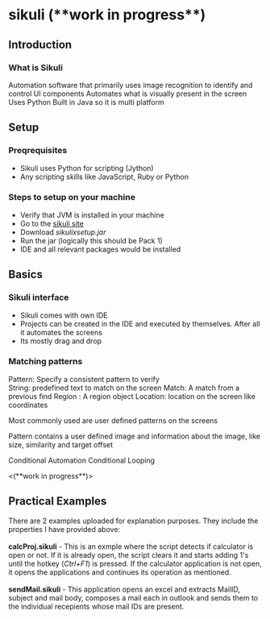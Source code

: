 # sikuli (\*\*work in progress\*\*)

## Introduction

### What is Sikuli
Automation software that primarily uses image recognition to identify and control UI components
Automates what is visually present in the screen
Uses Python
Built in Java so it is multi platform

## Setup
### Preqrequisites
-	Sikuli uses Python for scripting (Jython)
-	Any scripting skills like JavaScript, Ruby or Python 

### Steps to setup on your machine

-	Verify that JVM is installed in your machine
-	Go to the [sikuli site](http://www.Sikulix.com)
-	Download *sikulixsetup.jar*
-	Run the jar (logically this should be Pack 1)
-	IDE and all relevant packages would be installed

## Basics</br>
### Sikuli interface
-	Sikuli comes with own IDE
-	Projects can be created in the IDE and executed by themselves. After all it automates the screens
-	Its mostly drag and drop



### Matching patterns 
Pattern: Specify a consistent pattern to verify  
String: predefined text to match on the screen
Match: A match from a previous find
Region : A region object
Location: location on the screen like coordinates	

Most commonly used are user defined patterns on the screens


Pattern contains a user defined image and information about the image, like size, similarity and target offset
<place and example>




Conditional Automation
Conditional Looping

<(\*\*work in progress\*\*)>



## Practical Examples
There are 2 examples uploaded for explanation purposes. They include the properties I have provided above:</br></br>
**calcProj.sikuli** - This is an exmple where the script detects if calculator is open or not. If it is already open, the script clears it and starts adding 1's until the hotkey (*Ctrl+F1*) is pressed. If the calculator application is not open, it opens the applications and continues its operation as mentioned. </br></br>
**sendMail.sikuli** - This application opens an excel and extracts MailID, subject and mail body, composes a mail each in outlook and sends them to the individual recepients whose mail IDs are present. 
